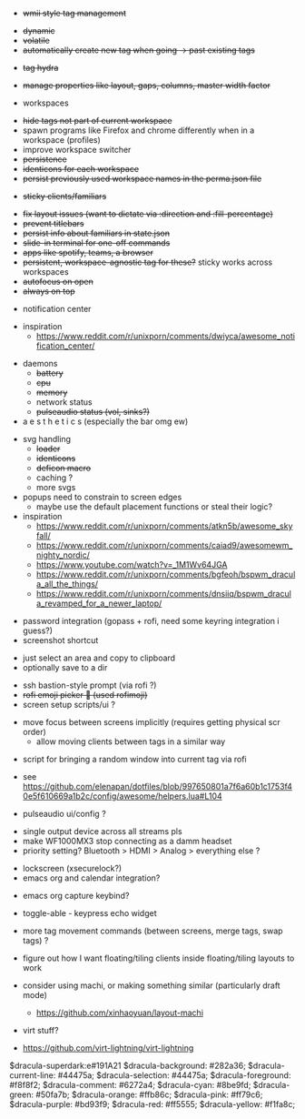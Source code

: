 * ~~wmii style tag management~~
 - ~~dynamic~~
 - ~~volatile~~
 - ~~automatically create new tag when going -> past existing tags~~
* ~~tag hydra~~
 - ~~manage properties like layout, gaps, columns, master width factor~~
* workspaces
 - ~~hide tags not part of current workspace~~
 - spawn programs like Firefox and chrome differently when in a workspace (profiles)
 - improve workspace switcher
 - ~~persistence~~
 - ~~identicons for each workspace~~
 - ~~persist previously used workspace names in the perma.json file~~
* ~~sticky clients/familiars~~
 - ~~fix layout issues (want to dictate via :direction and :fill-percentage)~~
 - ~~prevent titlebars~~
 - ~~persist info about familiars in state.json~~
 - ~~slide-in terminal for one-off commands~~
 - ~~apps like spotify, teams, a browser~~
 - ~~persistent, workspace-agnostic tag for these?~~ sticky works across workspaces
 - ~~autofocus on open~~
 - ~~always on top~~
* notification center
 - inspiration
   - https://www.reddit.com/r/unixporn/comments/dwiyca/awesome_notification_center/
* daemons
  - ~~battery~~
  - ~~cpu~~
  - ~~memory~~
  - network status
  - ~~pulseaudio status (vol, sinks?)~~
* a e s t h e t i c s (especially the bar omg ew)
 - svg handling
   - ~~loader~~
   - ~~identicons~~
   - ~~deficon macro~~
   - caching ?
   - more svgs
 - popups need to constrain to screen edges
   - maybe use the default placement functions or steal their logic?
 - inspiration
   - https://www.reddit.com/r/unixporn/comments/atkn5b/awesome_skyfall/
   - https://www.reddit.com/r/unixporn/comments/caiad9/awesomewm_nighty_nordic/
   - https://www.youtube.com/watch?v=_1M1Wv64JGA
   - https://www.reddit.com/r/unixporn/comments/bgfeoh/bspwm_dracula_all_the_things/
   - https://www.reddit.com/r/unixporn/comments/dnsiiq/bspwm_dracula_revamped_for_a_newer_laptop/
* password integration (gopass + rofi, need some keyring integration i guess?)
* screenshot shortcut
 - just select an area and copy to clipboard
 - optionally save to a dir
* ssh bastion-style prompt (via rofi ?)
* ~~rofi emoji picker 🍆 (used rofimoji)~~
* screen setup scripts/ui ?
 - move focus between screens implicitly (requires getting physical scr order)
   - allow moving clients between tags in a similar way
* script for bringing a random window into current tag via rofi
 - see https://github.com/elenapan/dotfiles/blob/997650801a7f6a60b1c1753f40e5f610669a1b2c/config/awesome/helpers.lua#L104
* pulseaudio ui/config ?
 - single output device across all streams pls
 - make WF1000MX3 stop connecting as a damm headset
 - priority setting? Bluetooth > HDMI > Analog > everything else ?
* lockscreen (xsecurelock?)
* emacs org and calendar integration?
 - emacs org capture keybind?
* toggle-able - keypress echo widget
* more tag movement commands (between screens, merge tags, swap tags) ?
* figure out how I want floating/tiling clients inside floating/tiling layouts to work

* consider using machi, or making something similar (particularly draft mode)
  - https://github.com/xinhaoyuan/layout-machi

* virt stuff?
 - https://github.com/virt-lightning/virt-lightning

$dracula-superdark:e#191A21
$dracula-background: #282a36;
$dracula-current-line: #44475a;
$dracula-selection: #44475a;
$dracula-foreground: #f8f8f2;
$dracula-comment: #6272a4;
$dracula-cyan: #8be9fd;
$dracula-green: #50fa7b;
$dracula-orange: #ffb86c;
$dracula-pink: #ff79c6;
$dracula-purple: #bd93f9;
$dracula-red: #ff5555;
$dracula-yellow: #f1fa8c;
